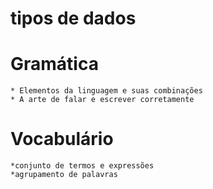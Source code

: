 # tipos de dados

#   Gramática
    * Elementos da linguagem e suas combinações
    * A arte de falar e escrever corretamente
# Vocabulário
    *conjunto de termos e expressões
    *agrupamento de palavras
